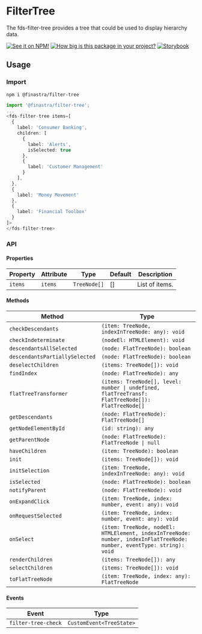 # FilterTree

The fds-filter-tree provides a tree that could be used to display hierarchy data.

[![See it on NPM!](https://img.shields.io/npm/v/@finastra/filter-tree?style=for-the-badge)](https://www.npmjs.com/package/@finastra/filter-tree)
[![How big is this package in your project?](https://img.shields.io/bundlephobia/minzip/@finastra/filter-tree?style=for-the-badge)](https://bundlephobia.com/result?p=@finastra/filter-tree')
[![Storybook](https://shields.io/badge/-Play%20with%20this%20web%20component-2a0481?logo=storybook&style=for-the-badge)](https://finastra.github.io/finastra-design-system/?path=/story/components-filter-tree--default)

## Usage

### Import

```
npm i @finastra/filter-tree
```

```ts
import '@finastra/filter-tree';
...
<fds-filter-tree items=[
  {
    label: 'Consumer Banking',
    children: [
      {
        label: 'Alerts',
        isSelected: true
      },
      {
        label: 'Customer Management'
      }
    ],
  },
  {
    label: 'Money Movement'
  },
  {
    label: 'Financial Toolbox'
  }
]>
</fds-filter-tree>
```


### API
<!-- DOC -->
#### Properties

| Property | Attribute | Type         | Default | Description    |
|----------|-----------|--------------|---------|----------------|
| `items`  | `items`   | `TreeNode[]` | []      | List of items. |

#### Methods

| Method                         | Type                                             |
|--------------------------------|--------------------------------------------------|
| `checkDescendants`             | `(item: TreeNode, indexInTreeNode: any): void`   |
| `checkIndeterminate`           | `(nodeEl: HTMLElement): void`                    |
| `descendantsAllSelected`       | `(node: FlatTreeNode): boolean`                  |
| `descendantsPartiallySelected` | `(node: FlatTreeNode): boolean`                  |
| `deselectChildren`             | `(items: TreeNode[]): void`                      |
| `findIndex`                    | `(node: FlatTreeNode): any`                      |
| `flatTreeTransformer`          | `(items: TreeNode[], level: number \| undefined, flatTreeTransf: FlatTreeNode[]): FlatTreeNode[]` |
| `getDescendants`               | `(node: FlatTreeNode): FlatTreeNode[]`           |
| `getNodeElementById`           | `(id: string): any`                              |
| `getParentNode`                | `(node: FlatTreeNode): FlatTreeNode \| null`     |
| `haveChildren`                 | `(item: TreeNode): boolean`                      |
| `init`                         | `(items: TreeNode[]): void`                      |
| `initSelection`                | `(item: TreeNode, indexInTreeNode: any): void`   |
| `isSelected`                   | `(node: FlatTreeNode): boolean`                  |
| `notifyParent`                 | `(node: FlatTreeNode): void`                     |
| `onExpandClick`                | `(item: TreeNode, index: number, event: any): void` |
| `onRequestSelected`            | `(item: TreeNode, index: number, event: any): void` |
| `onSelect`                     | `(item: TreeNode, nodeEl: HTMLElement, indexInTreeNode: number, indexInFlatTreeNode: number, eventType: string): void` |
| `renderChildren`               | `(items: TreeNode[]): any`                       |
| `selectChildren`               | `(items: TreeNode[]): void`                      |
| `toFlatTreeNode`               | `(item: TreeNode, index: any): FlatTreeNode`     |

#### Events

| Event               | Type                     |
|---------------------|--------------------------|
| `filter-tree-check` | `CustomEvent<TreeState>` |
<!-- /DOC -->
